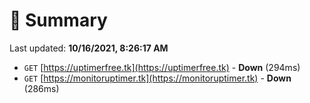 # 📖 Summary
Last updated: **10/16/2021, 8:26:17 AM**

- `GET` [https://uptimerfree.tk](https://uptimerfree.tk) - **Down** (294ms)
- `GET` [https://monitoruptimer.tk](https://monitoruptimer.tk) - **Down** (286ms)

